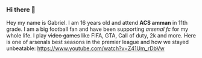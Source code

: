 ### Hi there 👋

<!--
**Gabrielsalen/Gabrielsalen** is a ✨ _special_ ✨ repository because its `README.md` (this file) appears on your GitHub profile.

Here are some ideas to get you started:

- 🔭 I’m currently working on ...
- 🌱 I’m currently learning ...
- 👯 I’m looking to collaborate on ...
- 🤔 I’m looking for help with ...
- 💬 Ask me about ...
- 📫 How to reach me: ...
- 😄 Pronouns: ...
- ⚡ Fun fact: ...
-->

Hey my name is Gabriel. I am 16 years old and attend __ACS amman__ in 11th grade. I am a big football fan and have been supporting *arsenal fc* for my whole life. I play ~~video games~~ like FIFA, GTA, Call of duty, 2k and more.
Here is one of arsenals best seasons in the premier league and how we stayed unbeatable: https://www.youtube.com/watch?v=Z41Um_rDbVw
